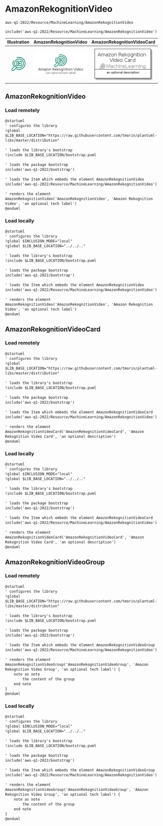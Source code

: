# AmazonRekognitionVideo


```text
aws-q1-2022/Resource/MachineLearning/AmazonRekognitionVideo
```

```text
include('aws-q1-2022/Resource/MachineLearning/AmazonRekognitionVideo')
```



| Illustration | AmazonRekognitionVideo | AmazonRekognitionVideoCard | AmazonRekognitionVideoGroup |
| :---: | :---: | :---: | :---: |
| ![illustration for Illustration](../../../aws-q1-2022/Resource/MachineLearning/AmazonRekognitionVideo.png) | ![illustration for AmazonRekognitionVideo](../../../aws-q1-2022/Resource/MachineLearning/AmazonRekognitionVideo.Local.png) | ![illustration for AmazonRekognitionVideoCard](../../../aws-q1-2022/Resource/MachineLearning/AmazonRekognitionVideoCard.Local.png) | ![illustration for AmazonRekognitionVideoGroup](../../../aws-q1-2022/Resource/MachineLearning/AmazonRekognitionVideoGroup.Local.png) |




## AmazonRekognitionVideo

### Load remotely
```plantuml
@startuml
' configures the library
!global $LIB_BASE_LOCATION="https://raw.githubusercontent.com/tmorin/plantuml-libs/master/distribution"

' loads the library's bootstrap
!include $LIB_BASE_LOCATION/bootstrap.puml

' loads the package bootstrap
include('aws-q1-2022/bootstrap')

' loads the Item which embeds the element AmazonRekognitionVideo
include('aws-q1-2022/Resource/MachineLearning/AmazonRekognitionVideo')

' renders the element
AmazonRekognitionVideo('AmazonRekognitionVideo', 'Amazon Rekognition Video', 'an optional tech label')
@enduml
```

### Load locally
```plantuml
@startuml
' configures the library
!global $INCLUSION_MODE="local"
!global $LIB_BASE_LOCATION="../../.."

' loads the library's bootstrap
!include $LIB_BASE_LOCATION/bootstrap.puml

' loads the package bootstrap
include('aws-q1-2022/bootstrap')

' loads the Item which embeds the element AmazonRekognitionVideo
include('aws-q1-2022/Resource/MachineLearning/AmazonRekognitionVideo')

' renders the element
AmazonRekognitionVideo('AmazonRekognitionVideo', 'Amazon Rekognition Video', 'an optional tech label')
@enduml
```

## AmazonRekognitionVideoCard

### Load remotely
```plantuml
@startuml
' configures the library
!global $LIB_BASE_LOCATION="https://raw.githubusercontent.com/tmorin/plantuml-libs/master/distribution"

' loads the library's bootstrap
!include $LIB_BASE_LOCATION/bootstrap.puml

' loads the package bootstrap
include('aws-q1-2022/bootstrap')

' loads the Item which embeds the element AmazonRekognitionVideoCard
include('aws-q1-2022/Resource/MachineLearning/AmazonRekognitionVideo')

' renders the element
AmazonRekognitionVideoCard('AmazonRekognitionVideoCard', 'Amazon Rekognition Video Card', 'an optional description')
@enduml
```

### Load locally
```plantuml
@startuml
' configures the library
!global $INCLUSION_MODE="local"
!global $LIB_BASE_LOCATION="../../.."

' loads the library's bootstrap
!include $LIB_BASE_LOCATION/bootstrap.puml

' loads the package bootstrap
include('aws-q1-2022/bootstrap')

' loads the Item which embeds the element AmazonRekognitionVideoCard
include('aws-q1-2022/Resource/MachineLearning/AmazonRekognitionVideo')

' renders the element
AmazonRekognitionVideoCard('AmazonRekognitionVideoCard', 'Amazon Rekognition Video Card', 'an optional description')
@enduml
```

## AmazonRekognitionVideoGroup

### Load remotely
```plantuml
@startuml
' configures the library
!global $LIB_BASE_LOCATION="https://raw.githubusercontent.com/tmorin/plantuml-libs/master/distribution"

' loads the library's bootstrap
!include $LIB_BASE_LOCATION/bootstrap.puml

' loads the package bootstrap
include('aws-q1-2022/bootstrap')

' loads the Item which embeds the element AmazonRekognitionVideoGroup
include('aws-q1-2022/Resource/MachineLearning/AmazonRekognitionVideo')

' renders the element
AmazonRekognitionVideoGroup('AmazonRekognitionVideoGroup', 'Amazon Rekognition Video Group', 'an optional tech label') {
    note as note
        the content of the group
    end note
}
@enduml
```

### Load locally
```plantuml
@startuml
' configures the library
!global $INCLUSION_MODE="local"
!global $LIB_BASE_LOCATION="../../.."

' loads the library's bootstrap
!include $LIB_BASE_LOCATION/bootstrap.puml

' loads the package bootstrap
include('aws-q1-2022/bootstrap')

' loads the Item which embeds the element AmazonRekognitionVideoGroup
include('aws-q1-2022/Resource/MachineLearning/AmazonRekognitionVideo')

' renders the element
AmazonRekognitionVideoGroup('AmazonRekognitionVideoGroup', 'Amazon Rekognition Video Group', 'an optional tech label') {
    note as note
        the content of the group
    end note
}
@enduml
```

